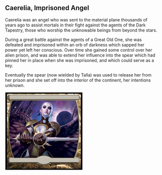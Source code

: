 ## Caerelia, Imprisoned Angel

Caerelia was an angel who was sent to the material plane thousands of years ago to assist mortals in their fight against the agents of the Dark Tapestry, those who worship the unknowable beings from beyond the stars.

During a great battle against the agents of a Great Old One, she was defeated and imprisoned within an orb of darkness which sapped her power yet left her conscious. Over time she gained some control over her alien prison, and was able to extend her influence into the spear which had pinned her in place when she was imprisoned, and which could serve as a key.

Eventually the spear (now wielded by Talla) was used to release her from her prison and she set off into the interior of the continent, her intentions unknown.

![tokenimage]


[tokenimage]: /NPCs/NPCArt/Caerelia.png

